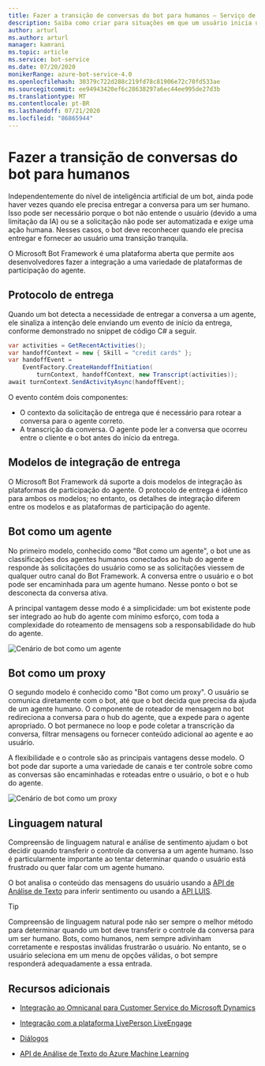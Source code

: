 ```yaml
---
title: Fazer a transição de conversas do bot para humanos – Serviço de Bot
description: Saiba como criar para situações em que um usuário inicia uma conversa com um bot e, em seguida, deve ser entregue a um ser humano.
author: arturl
ms.author: arturl
manager: kamrani
ms.topic: article
ms.service: bot-service
ms.date: 07/20/2020
monikerRange: azure-bot-service-4.0
ms.openlocfilehash: 30379c722d288c219fd78c81906e72c70fd533ae
ms.sourcegitcommit: ee94943420ef6c28638297a6ec44ee995de27d3b
ms.translationtype: MT
ms.contentlocale: pt-BR
ms.lasthandoff: 07/21/2020
ms.locfileid: "86865944"
---
```

# <a name="transition-conversations-from-bot-to-human"></a>Fazer a transição de conversas do bot para humanos

Independentemente do nível de inteligência artificial de um bot, ainda pode haver vezes quando ele precisa entregar a conversa para um ser humano. Isso pode ser necessário porque o bot não entende o usuário (devido a uma limitação da IA) ou se a solicitação não pode ser automatizada e exige uma ação humana. Nesses casos, o bot deve reconhecer quando ele precisa entregar e fornecer ao usuário uma transição tranquila.

O Microsoft Bot Framework é uma plataforma aberta que permite aos desenvolvedores fazer a integração a uma variedade de plataformas de participação do agente. 

## <a name="handoff-protocol"></a>Protocolo de entrega

Quando um bot detecta a necessidade de entregar a conversa a um agente, ele sinaliza a intenção dele enviando um evento de início da entrega, conforme demonstrado no snippet de código C# a seguir.

```C#
var activities = GetRecentActivities();
var handoffContext = new { Skill = "credit cards" };
var handoffEvent =
    EventFactory.CreateHandoffInitiation(
        turnContext, handoffContext, new Transcript(activities));
await turnContext.SendActivityAsync(handoffEvent);
```

O evento contém dois componentes:
 
 - O contexto da solicitação de entrega que é necessário para rotear a conversa para o agente correto.
 - A transcrição da conversa. O agente pode ler a conversa que ocorreu entre o cliente e o bot antes do início da entrega.

<!-- We don't own this aka link, and for v4, I think there is an updated pattern.
You can read more about the Bot Framework handoff protocol <a href="https://aka.ms/bfhandoffprotocol" target="blank">here</a>. 
-->

## <a name="handoff-integration-models"></a>Modelos de integração de entrega

O Microsoft Bot Framework dá suporte a dois modelos de integração às plataformas de participação do agente. O protocolo de entrega é idêntico para ambos os modelos; no entanto, os detalhes de integração diferem entre os modelos e as plataformas de participação do agente.

## <a name="bot-as-an-agent"></a>Bot como um agente

No primeiro modelo, conhecido como "Bot como um agente", o bot une as classificações dos agentes humanos conectados ao hub do agente e responde às solicitações do usuário como se as solicitações viessem de qualquer outro canal do Bot Framework. A conversa entre o usuário e o bot pode ser encaminhada para um agente humano. Nesse ponto o bot se desconecta da conversa ativa.

A principal vantagem desse modo é a simplicidade: um bot existente pode ser integrado ao hub do agente com mínimo esforço, com toda a complexidade do roteamento de mensagens sob a responsabilidade do hub do agente.

![Cenário de bot como um agente](~/media/designing-bots/patterns/bot-as-agent.PNG)

## <a name="bot-as-a-proxy"></a>Bot como um proxy

O segundo modelo é conhecido como "Bot como um proxy". O usuário se comunica diretamente com o bot, até que o bot decida que precisa da ajuda de um agente humano. O componente de roteador de mensagem no bot redireciona a conversa para o hub do agente, que a expede para o agente apropriado. O bot permanece no loop e pode coletar a transcrição da conversa, filtrar mensagens ou fornecer conteúdo adicional ao agente e ao usuário.

A flexibilidade e o controle são as principais vantagens desse modelo. O bot pode dar suporte a uma variedade de canais e ter controle sobre como as conversas são encaminhadas e roteadas entre o usuário, o bot e o hub do agente.

![Cenário de bot como um proxy](~/media/designing-bots/patterns/bot-as-proxy.PNG)

## <a name="natural-language"></a>Linguagem natural

Compreensão de linguagem natural e análise de sentimento ajudam o bot decidir quando transferir o controle da conversa a um agente humano. Isso é particularmente importante ao tentar determinar quando o usuário está frustrado ou quer falar com um agente humano. 
 
O bot analisa o conteúdo das mensagens do usuário usando a <a href="https://www.microsoft.com/cognitive-services/text-analytics-api" target="blank">API de Análise de Texto</a> para inferir sentimento ou usando a <a href="https://www.luis.ai" target="_blank">API LUIS</a>. 


> [!TIP]
> Compreensão de linguagem natural pode não ser sempre o melhor método para determinar quando um bot deve transferir o controle da conversa para um ser humano. Bots, como humanos, nem sempre adivinham corretamente e respostas inválidas frustrarão o usuário. No entanto, se o usuário seleciona em um menu de opções válidas, o bot sempre responderá adequadamente a essa entrada. 


## <a name="additional-resources"></a>Recursos adicionais

- <a href="https://github.com/microsoft/BotBuilder-Samples/tree/master/experimental/handoff-library/csharp_dotnetcore/samples" target="blank">Integração ao Omnicanal para Customer Service do Microsoft Dynamics</a> 

- <a href="https://developers.liveperson.com/third-party-bots-microsoft-bot-framework.html" target="blank">Integração com a plataforma LivePerson LiveEngage</a> 

- [Diálogos](v4sdk/bot-builder-dialog-manage-conversation-flow.md)
- <a href="https://www.microsoft.com/cognitive-services/text-analytics-api" target="blank">API de Análise de Texto do Azure Machine Learning</a>
